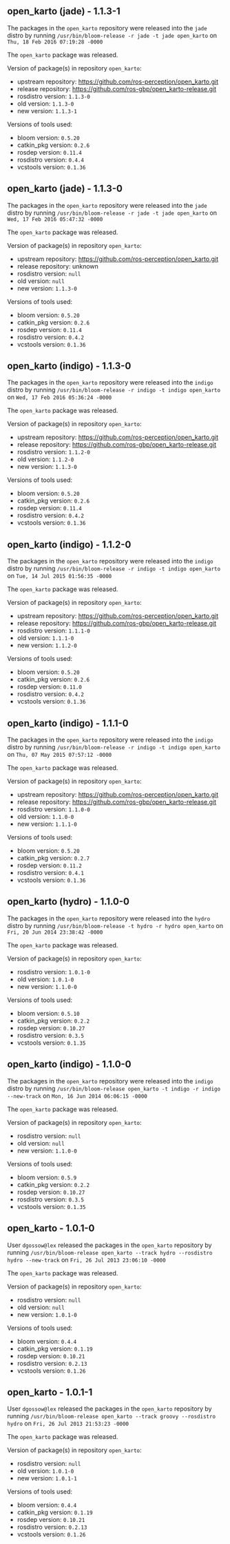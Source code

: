 ## open_karto (jade) - 1.1.3-1

The packages in the `open_karto` repository were released into the `jade` distro by running `/usr/bin/bloom-release -r jade -t jade open_karto` on `Thu, 18 Feb 2016 07:19:28 -0000`

The `open_karto` package was released.

Version of package(s) in repository `open_karto`:
- upstream repository: https://github.com/ros-perception/open_karto.git
- release repository: https://github.com/ros-gbp/open_karto-release.git
- rosdistro version: `1.1.3-0`
- old version: `1.1.3-0`
- new version: `1.1.3-1`

Versions of tools used:
- bloom version: `0.5.20`
- catkin_pkg version: `0.2.6`
- rosdep version: `0.11.4`
- rosdistro version: `0.4.4`
- vcstools version: `0.1.36`


## open_karto (jade) - 1.1.3-0

The packages in the `open_karto` repository were released into the `jade` distro by running `/usr/bin/bloom-release -r jade -t jade open_karto` on `Wed, 17 Feb 2016 05:47:32 -0000`

The `open_karto` package was released.

Version of package(s) in repository `open_karto`:
- upstream repository: https://github.com/ros-perception/open_karto.git
- release repository: unknown
- rosdistro version: `null`
- old version: `null`
- new version: `1.1.3-0`

Versions of tools used:
- bloom version: `0.5.20`
- catkin_pkg version: `0.2.6`
- rosdep version: `0.11.4`
- rosdistro version: `0.4.2`
- vcstools version: `0.1.36`


## open_karto (indigo) - 1.1.3-0

The packages in the `open_karto` repository were released into the `indigo` distro by running `/usr/bin/bloom-release -r indigo -t indigo open_karto` on `Wed, 17 Feb 2016 05:36:24 -0000`

The `open_karto` package was released.

Version of package(s) in repository `open_karto`:
- upstream repository: https://github.com/ros-perception/open_karto.git
- release repository: https://github.com/ros-gbp/open_karto-release.git
- rosdistro version: `1.1.2-0`
- old version: `1.1.2-0`
- new version: `1.1.3-0`

Versions of tools used:
- bloom version: `0.5.20`
- catkin_pkg version: `0.2.6`
- rosdep version: `0.11.4`
- rosdistro version: `0.4.2`
- vcstools version: `0.1.36`


## open_karto (indigo) - 1.1.2-0

The packages in the `open_karto` repository were released into the `indigo` distro by running `/usr/bin/bloom-release -r indigo -t indigo open_karto` on `Tue, 14 Jul 2015 01:56:35 -0000`

The `open_karto` package was released.

Version of package(s) in repository `open_karto`:
- upstream repository: https://github.com/ros-perception/open_karto.git
- release repository: https://github.com/ros-gbp/open_karto-release.git
- rosdistro version: `1.1.1-0`
- old version: `1.1.1-0`
- new version: `1.1.2-0`

Versions of tools used:
- bloom version: `0.5.20`
- catkin_pkg version: `0.2.6`
- rosdep version: `0.11.0`
- rosdistro version: `0.4.2`
- vcstools version: `0.1.36`


## open_karto (indigo) - 1.1.1-0

The packages in the `open_karto` repository were released into the `indigo` distro by running `/usr/bin/bloom-release -r indigo -t indigo open_karto` on `Thu, 07 May 2015 07:57:12 -0000`

The `open_karto` package was released.

Version of package(s) in repository `open_karto`:
- upstream repository: https://github.com/ros-perception/open_karto.git
- release repository: https://github.com/ros-gbp/open_karto-release.git
- rosdistro version: `1.1.0-0`
- old version: `1.1.0-0`
- new version: `1.1.1-0`

Versions of tools used:
- bloom version: `0.5.20`
- catkin_pkg version: `0.2.7`
- rosdep version: `0.11.2`
- rosdistro version: `0.4.1`
- vcstools version: `0.1.36`


## open_karto (hydro) - 1.1.0-0

The packages in the `open_karto` repository were released into the `hydro` distro by running `/usr/bin/bloom-release -t hydro -r hydro open_karto` on `Fri, 20 Jun 2014 23:38:42 -0000`

The `open_karto` package was released.

Version of package(s) in repository `open_karto`:
- rosdistro version: `1.0.1-0`
- old version: `1.0.1-0`
- new version: `1.1.0-0`

Versions of tools used:
- bloom version: `0.5.10`
- catkin_pkg version: `0.2.2`
- rosdep version: `0.10.27`
- rosdistro version: `0.3.5`
- vcstools version: `0.1.35`


## open_karto (indigo) - 1.1.0-0

The packages in the `open_karto` repository were released into the `indigo` distro by running `/usr/bin/bloom-release open_karto -t indigo -r indigo --new-track` on `Mon, 16 Jun 2014 06:06:15 -0000`

The `open_karto` package was released.

Version of package(s) in repository `open_karto`:
- rosdistro version: `null`
- old version: `null`
- new version: `1.1.0-0`

Versions of tools used:
- bloom version: `0.5.9`
- catkin_pkg version: `0.2.2`
- rosdep version: `0.10.27`
- rosdistro version: `0.3.5`
- vcstools version: `0.1.35`


## open_karto - 1.0.1-0

User `dgossow@lex` released the packages in the `open_karto` repository by running `/usr/bin/bloom-release open_karto --track hydro --rosdistro hydro --new-track` on `Fri, 26 Jul 2013 23:06:10 -0000`

The `open_karto` package was released.

Version of package(s) in repository `open_karto`:
- rosdistro version: `null`
- old version: `null`
- new version: `1.0.1-0`

Versions of tools used:
- bloom version: `0.4.4`
- catkin_pkg version: `0.1.19`
- rosdep version: `0.10.21`
- rosdistro version: `0.2.13`
- vcstools version: `0.1.26`


## open_karto - 1.0.1-1

User `dgossow@lex` released the packages in the `open_karto` repository by running `/usr/bin/bloom-release open_karto --track groovy --rosdistro hydro` on `Fri, 26 Jul 2013 21:53:23 -0000`

The `open_karto` package was released.

Version of package(s) in repository `open_karto`:
- rosdistro version: `null`
- old version: `1.0.1-0`
- new version: `1.0.1-1`

Versions of tools used:
- bloom version: `0.4.4`
- catkin_pkg version: `0.1.19`
- rosdep version: `0.10.21`
- rosdistro version: `0.2.13`
- vcstools version: `0.1.26`


